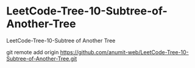 # LeetCode-Tree-10-Subtree-of-Another-Tree
LeetCode-Tree-10-Subtree of Another Tree

git remote add origin https://github.com/anumit-web/LeetCode-Tree-10-Subtree-of-Another-Tree.git
